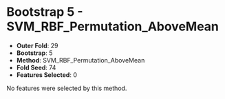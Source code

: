 # Bootstrap 5 - SVM_RBF_Permutation_AboveMean

- **Outer Fold**: 29
- **Bootstrap**: 5
- **Method**: SVM_RBF_Permutation_AboveMean
- **Fold Seed**: 74
- **Features Selected**: 0

No features were selected by this method.
